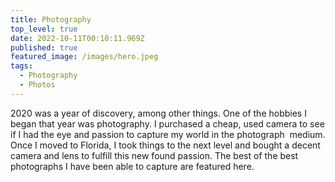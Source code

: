 ```yaml
---
title: Photography
top_level: true
date: 2022-10-11T00:10:11.969Z
published: true
featured_image: /images/hero.jpeg
tags:
  - Photography
  - Photos
---
```

2020 was a year of discovery, among other things. One of the hobbies I began that year was photography. I purchased a cheap, used camera to see if I had the eye and passion to capture my world in the photograph  medium. Once I moved to Florida, I took things to the next level and bought a decent camera and lens to fulfill this new found passion. The best of the best photographs I have been able to capture are featured here.